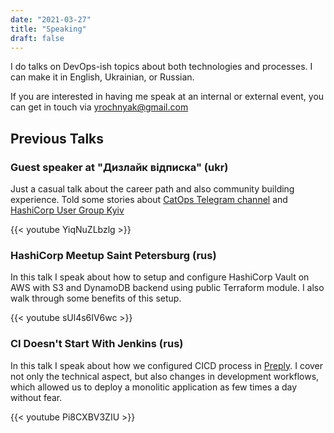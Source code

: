 ```yaml
---
date: "2021-03-27"
title: "Speaking"
draft: false
---
```


I do talks on DevOps-ish topics about both technologies and processes. I can make it in English, Ukrainian, or Russian.

If you are interested in having me speak at an internal or external event, you can get in touch via yrochnyak@gmail.com

## Previous Talks

### Guest speaker at "Дизлайк відписка" (ukr)

Just a casual talk about the career path and also community building experience. Told some stories about [CatOps Telegram channel](https://t.me/catops) and [HashiCorp User Group Kyiv](https://www.meetup.com/Kyiv-HashiCorp-User-Group/)

{{< youtube YiqNuZLbzlg >}}

### HashiCorp Meetup Saint Petersburg (rus)

In this talk I speak about how to setup and configure HashiCorp Vault on AWS with S3 and DynamoDB backend using public Terraform module. I also walk through some benefits of this setup.

{{< youtube sUl4s6IV6wc >}}

### CI Doesn't Start With Jenkins (rus)

In this talk I speak about how we configured CICD process in [Preply](preply.com). I cover not only the technical aspect, but also changes in development workflows, which allowed us to deploy a monolitic application as few times a day without fear.

{{< youtube Pi8CXBV3ZIU >}}
